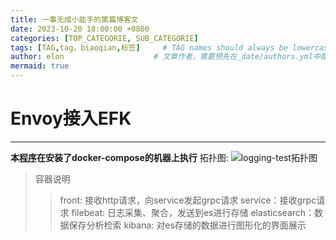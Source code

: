 ```yaml
---
title: 一事无成小能手的第篇博客文
date: 2023-10-20 18:00:00 +0800
categories: [TOP_CATEGORIE, SUB_CATEGORIE]
tags: [TAG,tag，biaoqian,标签]     # TAG names should always be lowercase
author: elon                    # 文章作者，需要预先在_date/authors.yml中配置
mermaid: true
---
```


# Envoy接入EFK
***
__本[程序](https://github.com/miracle-1991/envoy-study/tree/main/logging)在安装了docker-compose的机器上执行__
拓扑图:
![logging-test拓扑图](/assets/img/envoy/logging/logging.png)

> 容器说明
> > front: 接收http请求，向service发起grpc请求
> > service：接收grpc请求
> > filebeat: 日志采集、聚合，发送到es进行存储
> > elasticsearch：数据保存分析检索
> > kibana: 对es存储的数据进行图形化的界面展示